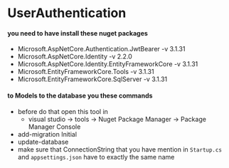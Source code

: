 # UserAuthentication

#### you need to have install these nuget packages 
- Microsoft.AspNetCore.Authentication.JwtBearer -v 3.1.31
- Microsoft.AspNetCore.Identity -v 2.2.0
- Microsoft.AspNetCore.Identity.EntityFrameworkCore -v 3.1.31
- Microsoft.EntityFrameworkCore.Tools -v 3.1.31
- Microsoft.EntityFrameworkCore.SqlServer -v 3.1.31

#### to Models to the database you these commands
- before do that open this tool in 
	- visual studio -> tools -> Nuget Package Manager -> Package Manager Console
- add-migration Initial
- update-database
- make sure that ConnectionString that you have mention in `Startup.cs` and `appsettings.json` have to exactly the same name 